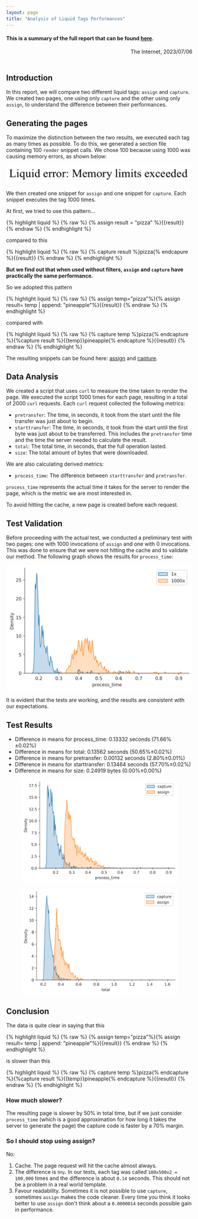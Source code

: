 ```yaml
---
layout: page
title: "Analysis of Liquid Tags Performances"
---
```


#### This is a summary of the full report that can be found [here](https://datalore.jetbrains.com/view/report/v9uEpyL6zMfr6Atx8E8AoX).

<div style="text-align:right;margin-bottom: 50px;">The Internet, 2023/07/06</div>

## Introduction

In this report, we will compare two different liquid tags: `assign` and `capture`. We created two pages, one using
only `capture` and the other using only `assign`, to understand the difference between their performances.

## Generating the pages

To maximize the distinction between the two results, we executed each tag as many times as possible. To do this, we
generated a section file containing 100 `render` snippet calls. We chose 100 because using 1000 was causing memory
errors, as shown below:

![Memory Error](/reports/liquid_tags_performances/mem_error.png)

We then created one snippet for `assign` and one snippet for `capture`. Each snippet executes the tag 1000 times.

At first, we tried to use this pattern...

{% highlight liquid %}
{% raw %}
{% assign result = "pizza" %}{{result}}
{% endraw %}
{% endhighlight %}

compared to this

{% highlight liquid %}
{% raw %}
{% capture result %}pizza{% endcapure %}{{result}}
{% endraw %}
{% endhighlight %}

**But we find out that when used without filters, `assign` and `capture` have practically the same performance.**

So we adopted this pattern

{% highlight liquid %}
{% raw %}
{% assign temp="pizza"%}{% assign result= temp | append: "pineapple"%}{{result}}
{% endraw %}
{% endhighlight %}

compared with

{% highlight liquid %}
{% raw %}
{% capture temp %}pizza{% endcapture %}{%capture result %}{{temp}}pineapple{% endcapture %}{{resutl}}
{% endraw %}
{% endhighlight %}

The resulting snippets can be found here: [assign](/reports/liquid_tags_performances/assign.liquid)
and [capture](/reports/liquid_tags_performances/capture.liquid).

## Data Analysis

We created a script that uses `curl` to measure the time taken to render the page. We executed the script 1000 times for
each page, resulting in a total of 2000 `curl` requests. Each `curl` request collected the following metrics:

- `pretransfer`: The time, in seconds, it took from the start until the file transfer was just about to begin.
- `starttransfer`: The time, in seconds, it took from the start until the first byte was just about to be transferred.
  This includes the `pretransfer` time and the time the server needed to calculate the result.
- `total`: The total time, in seconds, that the full operation lasted.
- `size`: The total amount of bytes that were downloaded.

We are also calculating derived metrics:

- `process_time`: The difference between `starttransfer` and `pretransfer`.

`process_time` represents the actual time it takes for the server to render the page, which is the metric we are most
interested in.

To avoid hitting the cache, a new page is created before each request.

## Test Validation

Before proceeding with the actual test, we conducted a preliminary test with two pages: one with 1000 invocations
of `assign` and one with 0 invocations. This was done to ensure that we were not hitting the cache and to validate our
method. The following graph shows the results for `process_time`:

![Process Time Validation](/reports/liquid_tags_performances/process_time_validation.png)

It is evident that the tests are working, and the results are consistent with our expectations.

## Test Results

- Difference in means for process_time: 0.13332 seconds (71.66%±0.02%)
- Difference in means for total: 0.13562 seconds (50.65%±0.02%)
- Difference in means for pretransfer: 0.00132 seconds (2.80%±0.01%)
- Difference in means for starttransfer: 0.13464 seconds (57.70%±0.02%)
- Difference in means for size: 0.24919 bytes (0.00%±0.00%)

<figure>
    <center> <img src="/reports/liquid_tags_performances/process_time.png"  alt='missing' width="600"  ></center>
</figure>

<figure>
    <center> <img src="/reports/liquid_tags_performances/total_time.png"  alt='missing' width="600"  ></center>
</figure>

## Conclusion

The data is quite clear in saying that this

{% highlight liquid %}
{% raw %}
{% assign temp="pizza"%}{% assign result= temp | append: "pineapple"%}{{result}}
{% endraw %}
{% endhighlight %}

is slower than this

{% highlight liquid %}
{% raw %}
{% capture temp %}pizza{% endcapture %}{%capture result %}{{temp}}pineapple{% endcapture %}{{resutl}}
{% endraw %}
{% endhighlight %}

### How much slower?

The resulting page is slower by 50% in total time, but if we just consider `process_time` (which is a good approximation
for how long it takes the server to generate the page) the capture code is faster by a 70% margin.

### So I should stop using assign?

No:

1. Cache. The page request will hit the cache almost always.
2. The difference is <small>tiny</small>. In our tests, each tag was called `100x500x2 = 100,000` times and
   the difference is about `0.14` seconds. This should not be a problem in a real world template.
3. Favour readability. Sometimes it is not possible to use `capture`, sometimes `assign` makes the code cleaner. Every
   time you think it looks better to use `assign` don't think about a `0.0000014` seconds possible gain in performance.